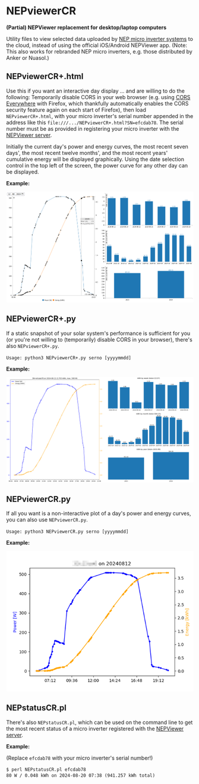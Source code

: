 # NEPviewerCR

**(Partial) NEPViewer replacement for desktop/laptop computers**

Utility files to view selected data uploaded by [NEP micro inverter 
systems](https://northernep.com/products/microinverters/) to the cloud, instead 
of using the official iOS/Android NEPViewer app. (Note: This also works for 
rebranded NEP micro inverters, e.g. those distributed by Anker or Nuasol.)

## NEPviewerCR+.html

Use this if you want an interactive day display ... and are willing to do the 
following: Temporarily disable CORS in your web browser (e.g. using [CORS 
Everywhere](https://github.com/spenibus/cors-everywhere-firefox-addon) with 
Firefox, which thankfully automatically enables the CORS security feature again 
on each start of Firefox),
then load `NEPviewerCR+.html`, with your micro inverter's serial number 
appended in the address like this `file:///.../NEPviewerCR+.html?SN=efcdab78`. 
The serial number must be as provided in registering your micro inverter with 
the [NEPViewer server](https://nepviewer.com/).

Initially the current day's power and energy curves, the most recent seven 
days', the most recent twelve months', and the most recent years' cumulative 
energy will be displayed graphically. Using the date selection control in the 
top left of the screen, the power curve for any other day can be displayed.

**Example:**

![NEPviewerCR+.html](NEPviewerCR+.png)

## NEPviewerCR+.py

If a static snapshot of your solar system's performance is sufficient for you 
(or you're not willing to (temporarily) disable CORS in your browser), there's 
also `NEPviewerCR+.py`.

`Usage: python3 NEPviewerCR+.py serno [yyyymmdd]`

**Example:**

![NEPviewerCR+.py](SN=efcdab78_on_2024-08-12.png)

## NEPviewerCR.py

If all you want is a non-interactive plot of a day's power and energy curves, 
you can also use `NEPviewerCR.py`.

`Usage: python3 NEPviewerCR.py serno [yyyymmdd]`

**Example:**

![NEPviewerCR.py](NEPviewerCR.png)

## NEPstatusCR.pl

There's also `NEPstatusCR.pl`, which can be used on the command line to get the 
most recent status of a micro inverter registered with the [NEPViewer 
server](https://nepviewer.com/).

**Example:**

(Replace `efcdab78` with your micro inverter's serial number!)
```
$ perl NEPstatusCR.pl efcdab78
80 W / 0.048 kWh on 2024-08-20 07:38 (941.257 kWh total)
```
